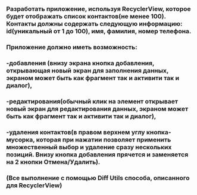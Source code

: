 ### Разработать приложение, используя RecyclerView, которое будет отображать список контактов(не менее 100). Контакты должны содержать следующую информацию: id(уникальный от 1 до 100), имя, фамилия, номер телефона.

### Приложение должно иметь возможность:

### -добавления (внизу экрана кнопка добавления, открывающая новый экран для заполнения данных, экраном может быть как фрагмент так и активити так и диалог),

### -редактирования(обычный клик на элемент открывает новый экран для редактирования данных, экраном может быть как фрагмент так и активити так и диалог),

### -удаления контактов(в правом верхнем углу кнопка-мусорка, которая при нажатии позволяет применить множественный выбор и удаление сразу нескольких позиций. Внизу кнопка добавления прячется и заменяется на 2 кнопки Отмена/Удалить).

### (Все выполнение с помощью Diff Utils способа, описанного для RecyclerView)